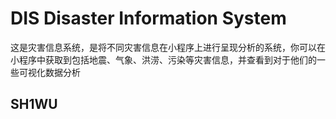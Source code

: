 # DIS Disaster Information System

这是灾害信息系统，是将不同灾害信息在小程序上进行呈现分析的系统，你可以在小程序中获取到包括地震、气象、洪涝、污染等灾害信息，并查看到对于他们的一些可视化数据分析

## SH1WU


